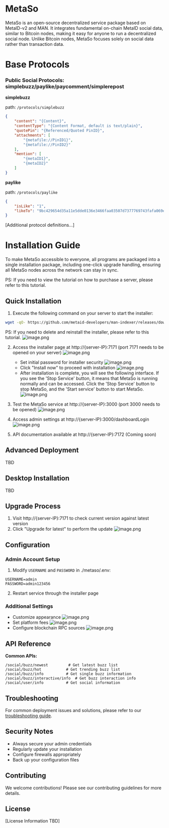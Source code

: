 # MetaSo

MetaSo is an open-source decentralized service package based on MetaID-v2 and MAN. It integrates fundamental on-chain MetaID social data, similar to Bitcoin nodes, making it easy for anyone to run a decentralized social node. Unlike Bitcoin nodes, MetaSo focuses solely on social data rather than transaction data.

# Base Protocols

### Public Social Protocols: simplebuzz/paylike/paycomment/simplerepost

**simplebuzz**

path: `/protocols/simplebuzz`

```json
{
    "content": "{Content}",
    "contentType": "{Content Format, default is text/plain}",
    "quotePin": "{Referenced/Quoted PinID}",
    "attachments": [
        "{metafile://PinID1}",
        "{metafile://PinID2}"
    ],
    "mention": [
        "{metaID1}",
        "{metaID2}"
    ]
}
```

**paylike**

path: `/protocols/paylike`

```json
{
    "isLike": "1",
    "likeTo": "9bc429654d35a11e5dde0136e3466faa03507d7377769743fafa069e38580243i0"
}
```

[Additional protocol definitions...]

# Installation Guide

To make MetaSo accessible to everyone, all programs are packaged into a single installation package, including one-click upgrade handling, ensuring all MetaSo nodes across the network can stay in sync.

PS: If you need to view the tutorial on how to purchase a server, please refer to this tutorial.

## Quick Installation

1. Execute the following command on your server to start the installer:
```bash
wget -qO- https://github.com/metaid-developers/man-indexer/releases/download/0.0.3/install_metaso_boot.sh | sudo bash
```
PS: If you need to delete and reinstall the installer, please refer to this tutorial.
![image.png](https://prod-files-secure.s3.us-west-2.amazonaws.com/c3f7aef2-7bc0-49bb-ac61-d785169ca624/ee252e04-833f-401c-b159-6aadf18a5c31/image.png)

2. Access the installer page at http://{server-IP}:7171 (port 7171 needs to be opened on your server)
![image.png](https://prod-files-secure.s3.us-west-2.amazonaws.com/c3f7aef2-7bc0-49bb-ac61-d785169ca624/cfe31315-6c4d-4c2d-bc81-19c2ade745ec/image.png)
   - Set initial password for installer security
   ![image.png](https://prod-files-secure.s3.us-west-2.amazonaws.com/c3f7aef2-7bc0-49bb-ac61-d785169ca624/cfe31315-6c4d-4c2d-bc81-19c2ade745ec/image.png)
   - Click "Install now" to proceed with installation
   ![image.png](https://prod-files-secure.s3.us-west-2.amazonaws.com/c3f7aef2-7bc0-49bb-ac61-d785169ca624/cfe31315-6c4d-4c2d-bc81-19c2ade745ec/image.png)
   - After installation is complete, you will see the following interface. If you see the 'Stop Service' button, it means that MetaSo is running normally and can be accessed. Click the 'Stop Service' button to stop MetaSo, and the 'Start service' button to start MetaSo.
   ![image.png](https://prod-files-secure.s3.us-west-2.amazonaws.com/c3f7aef2-7bc0-49bb-ac61-d785169ca624/cfe31315-6c4d-4c2d-bc81-19c2ade745ec/image.png)

3. Test the MetaSo service at http://{server-IP}:3000 (port 3000 needs to be opened)
![image.png](https://prod-files-secure.s3.us-west-2.amazonaws.com/c3f7aef2-7bc0-49bb-ac61-d785169ca624/9afef87b-43b3-4244-8b32-673779e364b2/image.png)

4. Access admin settings at http://{server-IP}:3000/dashboardLogin
![image.png](https://prod-files-secure.s3.us-west-2.amazonaws.com/c3f7aef2-7bc0-49bb-ac61-d785169ca624/48c14e7c-3756-44f8-afd1-6da4d1465cec/image.png)

5. API documentation available at http://{server-IP}:7172 (Coming soon)

## Advanced Deployment

TBD

## Desktop Installation

TBD

## Upgrade Process

1. Visit http://{server-IP}:7171 to check current version against latest version
2. Click "Upgrade for latest" to perform the update
![image.png](https://prod-files-secure.s3.us-west-2.amazonaws.com/c3f7aef2-7bc0-49bb-ac61-d785169ca624/29f70d94-8dc0-4aa8-bb83-99c1617989c5/image.png)

## Configuration

### Admin Account Setup
1. Modify `USERNAME` and `PASSWORD` in ./metaso/.env:
```
USERNAME=admin
PASSWORD=admin123456
```
2. Restart service through the installer page

### Additional Settings
- Customize appearance
![image.png](https://prod-files-secure.s3.us-west-2.amazonaws.com/c3f7aef2-7bc0-49bb-ac61-d785169ca624/731b7460-7ce3-4fcb-b0ef-5b3284355de4/image.png)
- Set platform fees
![image.png](https://prod-files-secure.s3.us-west-2.amazonaws.com/c3f7aef2-7bc0-49bb-ac61-d785169ca624/abe961ca-068d-4ef3-bec3-6e5660ff6bc3/image.png)
- Configure blockchain RPC sources
![image.png](https://prod-files-secure.s3.us-west-2.amazonaws.com/c3f7aef2-7bc0-49bb-ac61-d785169ca624/bf79ee7d-ac0a-47af-84a2-ace18a0f3031/image.png)

## API Reference

**Common APIs:**
```
/social/buzz/newest         # Get latest buzz list
/social/buzz/hot           # Get trending buzz list
/social/buzz/info          # Get single buzz information
/social/buzz/interactive/info  # Get buzz interaction info
/social/user/info          # Get social information
```

## Troubleshooting

For common deployment issues and solutions, please refer to our [troubleshooting guide](link-to-troubleshooting).

## Security Notes

- Always secure your admin credentials
- Regularly update your installation
- Configure firewalls appropriately
- Back up your configuration files

## Contributing

We welcome contributions! Please see our contributing guidelines for more details.

## License

[License Information TBD]
